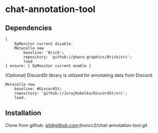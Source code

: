 # chat-annotation-tool

## Dependencies

```
[
    EpMonitor current disable.
    Metacello new
        baseline: 'Brick';
        repository: 'github://pharo-graphics/Brick/src';
        load
] ensure: [ EpMonitor current enable ]
```

(Optional) DiscordSt library is utilized for annotating data from Discord.

```
Metacello new
    baseline: #DiscordSt;
    repository: 'github://JurajKubelka/DiscordSt/src';
    load.
```


## Installation

Clone from github: git@github.com:jhoncc2/chat-annotation-tool.git